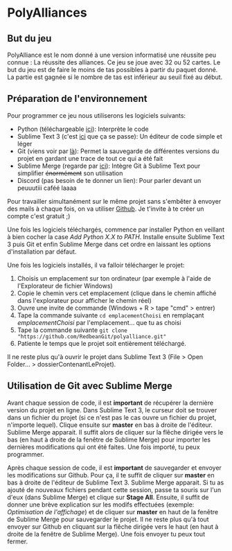 # PolyAlliances

## But du jeu

PolyAlliance est le nom donné à une version informatisé une réussite peu connue : La réussite des alliances. Ce jeu se joue avec 32 ou 52 cartes. Le but du jeu est de faire le moins de tas possibles à partir du paquet donné. La partie est gagnée si le nombre de tas est inférieur au seuil fixé au début.

## Préparation de l'environnement

Pour programmer ce jeu nous utiliserons les logiciels suivants:
- Python (téléchargeable [ici](https://www.python.org/downloads/)): Interprète le code
- Sublime Text 3 (c'est [ici](https://www.sublimetext.com/) que ça se passe): Un éditeur de code simple et léger
- Git (viens voir par [là](https://git-scm.com/downloads)): Permet la sauvegarde de différentes versions du projet en gardant une trace de tout ce qui a été fait
- Sublime Merge (regarde par [ici](https://www.sublimemerge.com/)): Intègre Git à Sublime Text pour simplifier ~~énormément~~ son utilisation
- Discord (pas besoin de te donner un lien): Pour parler devant un peuuutiii caféé laaaa

Pour travailler simultanément sur le même projet sans s'embêter à envoyer des mails à chaque fois, on va utiliser [Github](https://github.com/). Je t'invite à te créer un compte c'est gratuit ;)

Une fois les logiciels téléchargés, commence par installer Python en veillant à bien cocher la case *Add Python X.X to PATH*. Installe ensuite Sublime Text 3 puis Git et enfin Sublime Merge dans cet ordre en laissant les options d'installation par défaut.

Une fois les logiciels installés, il va falloir télécharger le projet:
1. Choisis un emplacement sur ton ordinateur (par exemple à l'aide de l'Explorateur de fichier Windows)
2. Copie le chemin vers cet emplacement (clique dans le chemin affiché dans l'explorateur pour afficher le chemin réel)
3. Ouvre une invite de commande (Windows + R > tape "cmd" > entrer)
4. Tape la commande suivante ```cd emplacementChoisi``` en remplaçant *emplacementChoisi* par l'emplacement... que tu as choisi
5. Tape la commande suivante ```git clone "https://github.com/RedbeanGit/polyalliance.git"```
6. Patiente le temps que le projet soit entièrement téléchargé.

Il ne reste plus qu'à ouvrir le projet dans Sublime Text 3 (File > Open Folder... > dossierContenantLeProjet).

## Utilisation de Git avec Sublime Merge

Avant chaque session de code, il est **important** de récupérer la dernière version du projet en ligne. Dans Sublime Text 3, le curseur doit se trouver dans un fichier du projet (si ce n'est pas le cas ouvre un fichier du projet, n'importe lequel). Clique ensuite sur **master** en bas à droite de l'éditeur. Sublime Merge apparait. Il suffit alors de cliquer sur la flêche dirigée vers le bas (en haut à droite de la fenêtre de Sublime Merge) pour importer les dernières modifications qui ont été faites. Une fois importé, tu peux programmer.

Après chaque session de code, il est **important** de sauvegarder et envoyer les modifications sur Github. Pour ça, il te suffit de cliquer sur **master** en bas à droite de l'éditeur de Sublime Text 3. Sublime Merge apparait. Si tu as ajouté de nouveaux fichiers pendant cette session, passe ta souris sur l'un d'eux (dans Sublime Merge) et clique sur **Stage All**. Ensuite, il suffit de donner une brève explication sur les modifs effectuées (exemple: *Optimisation de l'affichage*) et de cliquer sur **master** en haut de la fenêtre de Sublime Merge pour sauvegarder le projet. Il ne reste plus qu'à tout envoyer sur Github en cliquant sur la flêche dirigée vers le haut (en haut à droite de la fenêtre de Sublime Merge). Une fois envoyer tu peux tout fermer.